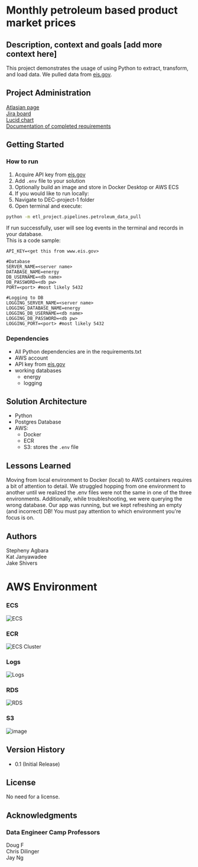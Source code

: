 # Monthly petroleum based product market prices

## Description, context and goals [add more context here]

This project demonstrates the usage of using Python to extract, transform, and load data. We pulled data from [eis.gov](www.eis.gov).

## Project Administration
[Atlasian page](https://dataengineerproject.atlassian.net/wiki/spaces/DPG/overview)<br>
[Jira board](https://dataengineerproject.atlassian.net/jira/software/projects/DPG/boards/1)<br>
[Lucid chart](https://lucid.app/lucidchart/4b425887-b190-4d5f-b822-7e885d9269b4/edit?beaconFlowId=D2D9FA805D3E468C&invitationId=inv_f134d3d7-dd4c-4d63-b11c-4ece0c4d502e&page=0_0#)<br>
[Documentation of completed requirements](https://dataengineerproject.atlassian.net/wiki/spaces/~55705847a003daa7a04d90acfed162590a0dcc/database/2195458?savedViewId=7ff645f9-55ab-4e30-92de-969cd26175d2)<br>

## Getting Started

### How to run
1. Acquire API key from [eis.gov](www.eis.gov)
2. Add `.env` file to your solution
3. Optionally build an image and store in Docker Desktop or AWS ECS
4. If you would like to run locally:
  1. Navigate to DEC-project-1 folder
  2. Open terminal and execute:
```bash
python -m etl_project.pipelines.petroleum_data_pull
```
If run successfully, user will see log events in the terminal and records in your database.   
This is a code sample:

```env
API_KEY=<get this from www.eis.gov>

#Database
SERVER_NAME=<server name> 
DATABASE_NAME=energy
DB_USERNAME=<db name>
DB_PASSWORD=<db pw>
PORT=<port> #most likely 5432

#Logging to DB
LOGGING_SERVER_NAME=<server name> 
LOGGING_DATABASE_NAME=energy
LOGGING_DB_USERNAME=<db name>
LOGGING_DB_PASSWORD=<db pw>
LOGGING_PORT=<port> #most likely 5432

```


### Dependencies

* All Python dependencies are in the requirements.txt
* AWS account
* API key from [eis.gov](www.eis.gov)
* working databases
  * energy
  * logging

## Solution Architecture
* Python
* Postgres Database
* AWS:
  * Docker
  * ECR
  * S3: stores the `.env` file
    
## Lessons Learned
Moving from local environment to Docker (local) to AWS containers requires a bit of attention to detail. We struggled hopping from one environment to another until we realized the .env files were not the same in one of the three environments. Additionally, while troubleshooting, we were querying the wrong database. Our app was running, but we kept refreshing an empty (and incorrect) DB! You must pay attention to which environment you're focus is on.

## Authors
Stepheny Agbara<br>
Kat Janyawadee<br>
Jake Shivers<br>

# AWS Environment
### ECS
![ECS](https://github.com/user-attachments/assets/05ed7e1b-a3ba-450d-9b86-295cf46bdb5a)

### ECR
![ECS Cluster](https://github.com/user-attachments/assets/6d48bce4-b26b-496a-a1ba-a050e885482b)

### Logs
![Logs](https://github.com/user-attachments/assets/4c519f3b-3e86-4848-8590-e5adadb6a77e)


### RDS
![RDS](https://github.com/user-attachments/assets/df30dc08-3972-4f3e-b5b6-403c47628262)

### S3
![image](https://github.com/user-attachments/assets/b0c6488a-c7e2-4be2-befc-2e9dcb6c2654)

## Version History
* 0.1 (Initial Release)

## License

No need for a license.

## Acknowledgments
### Data Engineer Camp Professors<br>
Doug F <br>
Chris Dilinger <br>
Jay Ng <br>
  
